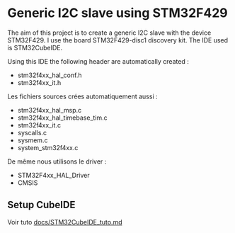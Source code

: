# Generic I2C slave using STM32F429

The aim of this project is to create a generic I2C slave with the device STM32F429. I use the board STM32F429-disc1 discovery kit. 
The IDE used is STM32CubeIDE.

Using this IDE the following header are automatically created :
  - stm32f4xx_hal_conf.h
  - stm32f4xx_it.h

Les fichiers sources crées automatiquement aussi :
  - stm32f4xx_hal_msp.c
  - stm32f4xx_hal_timebase_tim.c
  - stm32f4xx_it.c
  - syscalls.c
  - sysmem.c
  - system_stm32f4xx.c

De même nous utilisons le driver :
  - STM32F4xx_HAL_Driver
  - CMSIS

## Setup CubeIDE

Voir tuto [docs/STM32CubeIDE_tuto.md](ici)
